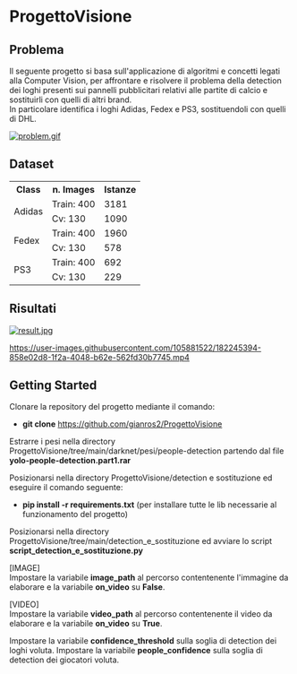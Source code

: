 # ProgettoVisione

## Problema
Il seguente progetto si basa sull'applicazione di algoritmi e concetti legati alla Computer Vision, per affrontare e risolvere il problema della detection dei loghi presenti sui pannelli pubblicitari relativi alle partite di calcio e sostituirli con quelli di altri brand.<br>
In particolare identifica i loghi Adidas, Fedex e PS3, sostituendoli con quelli di DHL.        

[![problem.gif](https://i.postimg.cc/8PdRtfB8/problem.gif)](https://postimg.cc/D8Z4zZM5)

## Dataset

<table>
    <tr>
        <th> Class </th>
        <th> n. Images </td>
        <th> Istanze </td>
    </tr>
    <tr>
        <td rowspan="2">Adidas</th>
        <td>Train: 400</td>
        <td>3181</td>
    </tr>
    <tr>
        <td>Cv: 130</td>
        <td>1090</td>
    </tr>
    <tr>
        <td rowspan="2">Fedex</th>
        <td>Train: 400</td>
        <td>1960</td>
    </tr>
    <tr>
        <td>Cv: 130</td>
        <td>578</td>
    </tr>
    <tr>
        <td rowspan="2">PS3</th>
        <td>Train: 400</td>
        <td>692</td>
    </tr>
    <tr>
        <td>Cv: 130</td>
        <td>229</td>
    </tr>
</table>

## Risultati

[![result.jpg](https://i.postimg.cc/hv10zX2q/result.jpg)](https://postimg.cc/y3WR28qf)

https://user-images.githubusercontent.com/105881522/182245394-858e02d8-1f2a-4048-b62e-562fd30b7745.mp4

## Getting Started

Clonare la repository del progetto mediante il comando:
- **git clone** https://github.com/gianros2/ProgettoVisione

Estrarre i pesi nella directory ProgettoVisione/tree/main/darknet/pesi/people-detection partendo dal file **yolo-people-detection.part1.rar**

Posizionarsi nella directory ProgettoVisione/detection e sostituzione ed eseguire il comando seguente:
- **pip install -r requirements.txt** (per installare tutte le lib necessarie al funzionamento del progetto)

Posizionarsi nella directory ProgettoVisione/tree/main/detection_e_sostituzione ed avviare lo script **script_detection_e_sostituzione.py**

[IMAGE]<br>
Impostare la variabile **image_path** al percorso contentenente l'immagine da elaborare e la variabile **on_video** su **False**.

[VIDEO]<br>
Impostare la variabile **video_path** al percorso contentenente il video da elaborare e la variabile **on_video** su **True**.

Impostare la variabile **confidence_threshold** sulla soglia di detection dei loghi voluta.
Impostare la variabile **people_confidence** sulla soglia di detection dei giocatori voluta.
